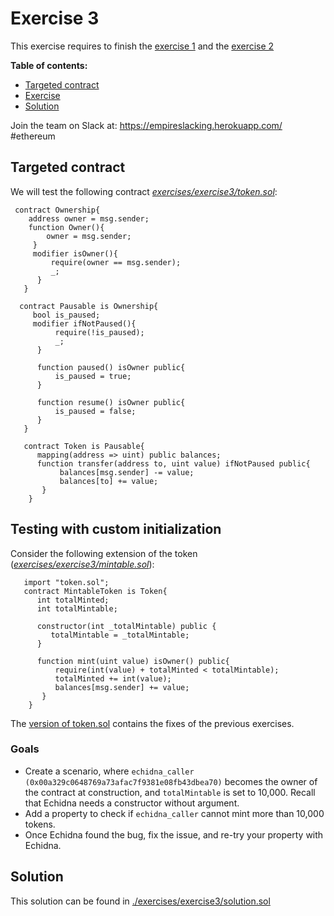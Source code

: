 # Exercise 3

This exercise requires to finish the [exercise 1](./Exercise-1.md) and the [exercise 2](./Exercise-2.md)

**Table of contents:**

- [Targeted contract](#targeted-contract)
- [Exercise](#exercice)
- [Solution](#solution)

Join the team on Slack at: https://empireslacking.herokuapp.com/ #ethereum

## Targeted contract
  
We will test the following contract *[exercises/exercise3/token.sol](./exercises/exercise3/token.sol)*:

```Solidity
 contract Ownership{
    address owner = msg.sender;
    function Owner(){
        owner = msg.sender;
     }
     modifier isOwner(){
         require(owner == msg.sender);
         _;
      }
   }

  contract Pausable is Ownership{
     bool is_paused;
     modifier ifNotPaused(){
          require(!is_paused);
          _;
      }

      function paused() isOwner public{
          is_paused = true;
      }

      function resume() isOwner public{
          is_paused = false;
      }
   }

   contract Token is Pausable{
      mapping(address => uint) public balances;
      function transfer(address to, uint value) ifNotPaused public{
           balances[msg.sender] -= value;
           balances[to] += value;
       }
    }

```

## Testing with custom initialization

Consider the following extension of the token (*[exercises/exercise3/mintable.sol](./exercises/exercise3/mintable.sol)*):

```Solidity
   import "token.sol";
   contract MintableToken is Token{
      int totalMinted;
      int totalMintable;

      constructor(int _totalMintable) public {
         totalMintable = _totalMintable;
      }

      function mint(uint value) isOwner() public{
          require(int(value) + totalMinted < totalMintable);
          totalMinted += int(value);
          balances[msg.sender] += value;
       }
    }
```

The [version of token.sol](./exercises/exercise3/token.sol#L1) contains the fixes of the previous exercises.

### Goals

- Create a scenario, where `echidna_caller (0x00a329c0648769a73afac7f9381e08fb43dbea70)` becomes the owner of the contract at construction, and `totalMintable` is set to 10,000. Recall that Echidna needs a constructor without argument.
- Add a property to check if `echidna_caller` cannot mint more than 10,000 tokens.
- Once Echidna found the bug, fix the issue, and re-try your property with Echidna.

## Solution

 This solution can be found in [./exercises/exercise3/solution.sol](./exercises/exercise3/solution.sol)
